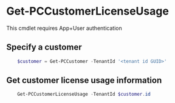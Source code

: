 # Get-PCCustomerLicenseUsage #

This cmdlet requires App+User authentication

## Specify a customer ##

```powershell
    $customer = Get-PCCustomer -TenantId '<tenant id GUID>'
```

## Get customer license usage information ##

```powershell
    Get-PCCustomerLicenseUsage -TenantId $customer.id
```
